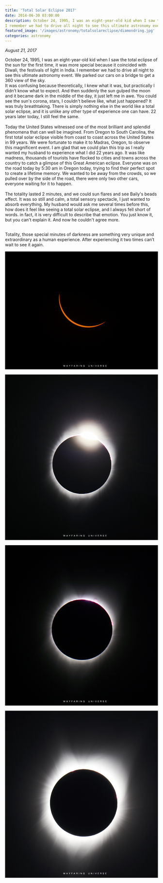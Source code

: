 ```yaml
---
title: 'Total Solar Eclipse 2017'
date: 2014-06-30 03:00:00
description: October 24, 1995, I was an eight-year-old kid when I saw the total eclipse of the sun for the first time, it was more special because it coincided with Diwali, the festivals of light in India.
I remember we had to drive all night to see this ultimate astronomy event. We parked our cars on a bridge to get a 360 view of the sky.
featured_image: '/images/astronomy/totalsolareclipse/diamondring.jpg'
categories: astronomy
---
```


<i>August 21, 2017</i>

October 24, 1995, I was an eight-year-old kid when I saw the total eclipse of the sun for the first time, it was more special because it coincided with Diwali, the festivals of light in India.
I remember we had to drive all night to see this ultimate astronomy event. We parked our cars on a bridge to get a 360 view of the sky.<br>
It was confusing because theoretically, I knew what it was, but practically I didn’t know what to expect. And then suddenly the sun gulped the moon and it became dark in the middle of the day, it just left me in awe. You could see the sun's corona, stars, I couldn't believe like, what just happened? It was truly breathtaking.
There is simply nothing else in the world like a total solar eclipse, and it is unlike any other type of experience one can have. 22 years later today, I still feel the same.
<br><br>
Today the United States witnessed one of the most brilliant and splendid phenomena that can well be imagined. From Oregon to South Carolina, the first total solar eclipse visible from coast to coast across the United States in 99 years. We were fortunate to make it to Madras, Oregon, to observe this magnificent event. I am glad that we could plan this trip as I really wanted my husband to experience what I did 22 years ago. It was like madness, thousands of tourists have flocked to cities and towns across the country to catch a glimpse of this Great American eclipse. Everyone was on the road today by 5:30 am in Oregon today, trying to find their perfect spot to create a lifetime memory. We wanted to be away from the crowds, so we pulled over by the side of the road, there were only two other cars, everyone waiting for it to happen.
<br><br>
The totality lasted 2 minutes, and we could sun flares and see Baily's beads effect. It was so still and calm, a total sensory spectacle, I just wanted to absorb everything. My husband would ask me several times before this, how does it feel like seeing a total solar eclipse, and I always fell short of words. in fact, it is very difficult to describe that emotion. You just know it, but you can't explain it. And now he couldn't agree more.
<br><br>

Totality, those special minutes of darkness are something very unique and extraordinary as a human experience. After experiencing it two times can’t wait to see it again.



![](/images/astronomy/totalsolareclipse/totalsolareclipse.jpg)

![](/images/astronomy/totalsolareclipse/diamondring.jpg)

![](/images/astronomy/totalsolareclipse/sunflares.jpg)

![](/images/astronomy/totalsolareclipse/totality.jpg)

